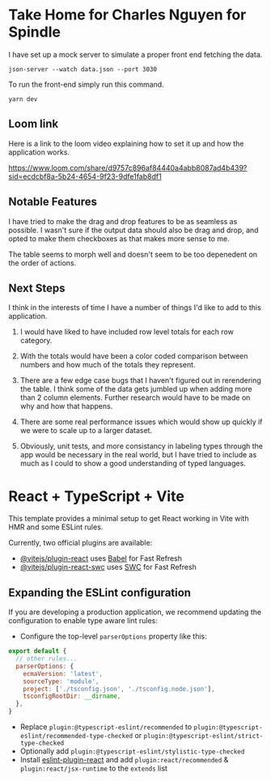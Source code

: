 # Take Home for Charles Nguyen for Spindle

I have set up a mock server to simulate a proper front end fetching the data.

```
json-server --watch data.json --port 3030
```
To run the front-end simply run this command.
```
yarn dev
```

## Loom link

Here is a link to the loom video explaining how to set it up and how the application works.

https://www.loom.com/share/d9757c896af84440a4abb8087ad4b439?sid=ecdcbf8a-5b24-4654-9f23-9dfe1fab8df1

## Notable Features

I have tried to make the drag and drop features to be as seamless as possible. I wasn't sure if the output data should also be drag and drop, and opted to make them checkboxes as that makes more sense to me.

The table seems to morph well and doesn't seem to be too depenedent on the order of actions.

## Next Steps

I think in the interests of time I have a number of things I'd like to add to this application.

1) I would have liked to have included row level totals for each row category.

2) With the totals would have been a color coded comparison between numbers and how much of the totals they represent.

3) There are a few edge case bugs that I haven't figured out in rerendering the table. I think some of the data gets jumbled up when adding more than 2 column elements. Further research would have to be made on why and how that happens.

4) There are some real performance issues which would show up quickly if we were to scale up to a larger dataset.

5) Obviously, unit tests, and more consistancy in labeling types through the app would be necessary in the real world, but I have tried to include as much as I could to show a good understanding of typed languages.

# React + TypeScript + Vite

This template provides a minimal setup to get React working in Vite with HMR and some ESLint rules.

Currently, two official plugins are available:

- [@vitejs/plugin-react](https://github.com/vitejs/vite-plugin-react/blob/main/packages/plugin-react/README.md) uses [Babel](https://babeljs.io/) for Fast Refresh
- [@vitejs/plugin-react-swc](https://github.com/vitejs/vite-plugin-react-swc) uses [SWC](https://swc.rs/) for Fast Refresh

## Expanding the ESLint configuration

If you are developing a production application, we recommend updating the configuration to enable type aware lint rules:

- Configure the top-level `parserOptions` property like this:

```js
export default {
  // other rules...
  parserOptions: {
    ecmaVersion: 'latest',
    sourceType: 'module',
    project: ['./tsconfig.json', './tsconfig.node.json'],
    tsconfigRootDir: __dirname,
  },
}
```

- Replace `plugin:@typescript-eslint/recommended` to `plugin:@typescript-eslint/recommended-type-checked` or `plugin:@typescript-eslint/strict-type-checked`
- Optionally add `plugin:@typescript-eslint/stylistic-type-checked`
- Install [eslint-plugin-react](https://github.com/jsx-eslint/eslint-plugin-react) and add `plugin:react/recommended` & `plugin:react/jsx-runtime` to the `extends` list
